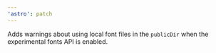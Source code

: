 ```yaml
---
'astro': patch
---
```


Adds warnings about using local font files in the `publicDir` when the experimental fonts API is enabled.
